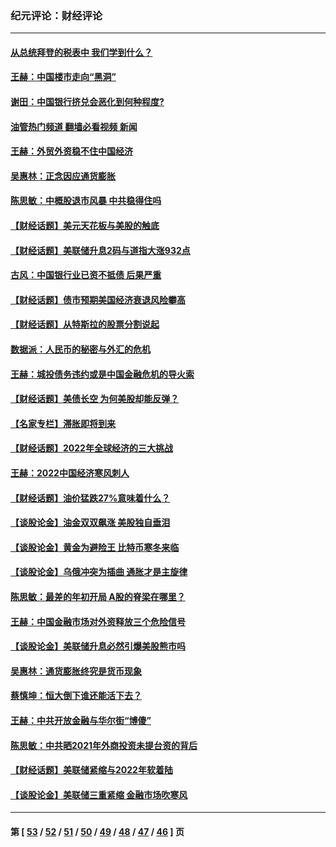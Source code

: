 ### 纪元评论：财经评论
---
#### [从总统拜登的税表中 我们学到什么？](../../pages/nsc1026/n13773081.md?07100330) 
#### [王赫：中国楼市走向“黑洞”](../../pages/nsc1026/n13770647.md?07100330) 
#### [谢田：中国银行挤兑会恶化到何种程度?](../../pages/nsc1026/n13766965.md?07100330) 
#### [油管热门频道 翻墙必看视频 新闻](ok?07100330)
#### [王赫：外贸外资稳不住中国经济](../../pages/nsc1026/n13753933.md?07100330) 
#### [吴惠林：正念因应通货膨胀](../../pages/nsc1026/n13750350.md?07100330) 
#### [陈思敏：中概股退市风暴 中共稳得住吗](../../pages/nsc1026/n13738978.md?07100330) 
#### [【财经话题】美元天花板与美股的触底](../../pages/nsc1026/n13736495.md?07100330) 
#### [【财经话题】美联储升息2码与道指大涨932点](../../pages/nsc1026/n13727377.md?07100330) 
#### [古风：中国银行业已资不抵债 后果严重](../../pages/nsc1026/n13726111.md?07100330) 
#### [【财经话题】债市预期美国经济衰退风险攀高](../../pages/nsc1026/n13698043.md?07100330) 
#### [【财经话题】从特斯拉的股票分割说起](../../pages/nsc1026/n13679733.md?07100330) 
#### [数据派：人民币的秘密与外汇的危机](../../pages/nsc1026/n13667092.md?07100330) 
#### [王赫：城投债务违约或是中国金融危机的导火索](../../pages/nsc1026/n13665322.md?07100330) 
#### [【财经话题】美债长空 为何美股却能反弹？](../../pages/nsc1026/n13665895.md?07100330) 
#### [【名家专栏】滞胀即将到来](../../pages/nsc1026/n13658171.md?07100330) 
#### [【财经话题】2022年全球经济的三大挑战](../../pages/nsc1026/n13654423.md?07100330) 
#### [王赫：2022中国经济寒风刺人](../../pages/nsc1026/n13651403.md?07100330) 
#### [【财经话题】油价猛跌27%意味着什么？](../../pages/nsc1026/n13648767.md?07100330) 
#### [【谈股论金】油金双双飙涨 美股独自垂泪](../../pages/nsc1026/n13631742.md?07100330) 
#### [【谈股论金】黄金为避险王 比特币寒冬来临](../../pages/nsc1026/n13600406.md?07100330) 
#### [【谈股论金】乌俄冲突为插曲 通胀才是主旋律](../../pages/nsc1026/n13576797.md?07100330) 
#### [陈思敏：最差的年初开局 A股的脊梁在哪里？](../../pages/nsc1026/n13558359.md?07100330) 
#### [王赫：中国金融市场对外资释放三个危险信号](../../pages/nsc1026/n13546389.md?07100330) 
#### [【谈股论金】美联储升息必然引爆美股熊市吗](../../pages/nsc1026/n13519194.md?07100330) 
#### [吴惠林：通货膨胀终究是货币现象](../../pages/nsc1026/n13512979.md?07100330) 
#### [蔡慎坤：恒大倒下谁还能活下去？](../../pages/nsc1026/n13501831.md?07100330) 
#### [王赫：中共开放金融与华尔街“博傻”](../../pages/nsc1026/n13501138.md?07100330) 
#### [陈思敏：中共晒2021年外商投资未提台资的背后](../../pages/nsc1026/n13501057.md?07100330) 
#### [【财经话题】美联储紧缩与2022年软着陆](../../pages/nsc1026/n13498354.md?07100330) 
#### [【谈股论金】美联储三重紧缩 金融市场吹寒风](../../pages/nsc1026/n13487202.md?07100330) 

---
#### 第 [ [53](./53.md?07100330) / [52](./52.md?07100330) / [51](./51.md?07100330) / [50](./50.md?07100330) / [49](./49.md?07100330) / [48](./48.md?07100330) / [47](./47.md?07100330) / [46](./46.md?07100330) ] 页
